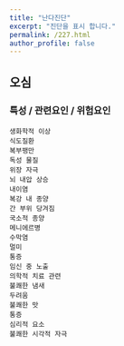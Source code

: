 ```yaml
---
title: "난다진단"
excerpt: "진단을 표시 합니다."
permalink: /227.html
author_profile: false
---
```

## 오심



### 특성 / 관련요인 / 위험요인

>   

    생화학적 이상
    식도질환
    복부팽만
    독성 물질
    위장 자극
    뇌 내압 상승
    내이염
    복강 내 종양
    간 부위 당겨짐
    국소적 종양
    메니에르병
    수막염
    멀미
    통증
    임신 중 노출
    의학적 치료 관련
    불쾌한 냄새
    두려움
    불쾌한 맛
    통증
    심리적 요소
    불쾌한 시각적 자극
